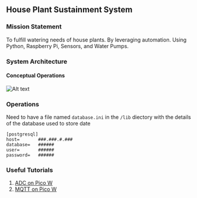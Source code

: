 ## House Plant Sustainment System

### Mission Statement
To fulfill watering needs of house plants. By leveraging automation. Using Python, Raspberry Pi, Sensors, and Water Pumps.  

### System Architecture

#### Conceptual Operations
![Alt text](doc/system-diagram.svg)

### Operations
Need to have a file named `database.ini` in the `/lib` diectory with the details of the database used to store date
```
[postgresql]
host=       ###.###.#.###
database=   ######
user=       ######
password=   ######
```

### Useful Tutorials
1. [ADC on Pico W](https://how2electronics.com/how-to-use-adc-in-raspberry-pi-pico-adc-example-code/#ADC_in_Raspberry_Pi_Pico)
2. [MQTT on Pico W](https://peppe8o.com/mqtt-and-raspberry-pi-pico-w-start-with-mosquitto-micropython/)